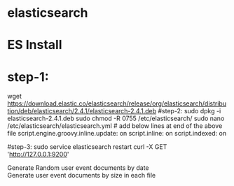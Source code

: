 # elasticsearch
# ES Install
# step-1:
wget https://download.elastic.co/elasticsearch/release/org/elasticsearch/distribution/deb/elasticsearch/2.4.1/elasticsearch-2.4.1.deb
#step-2:
  sudo dpkg -i elasticsearch-2.4.1.deb
  sudo chmod -R 0755 /etc/elasticsearch/
    sudo nano /etc/elasticsearch/elasticsearch.yml
    # add below lines at end of the above file
  script.engine.groovy.inline.update: on
  script.inline: on
  script.indexed: on

#step-3:
  sudo service elasticsearch restart
curl -X GET 'http://127.0.0.1:9200'

Generate Random user event documents by date  
Generate user event documents by size in each file

